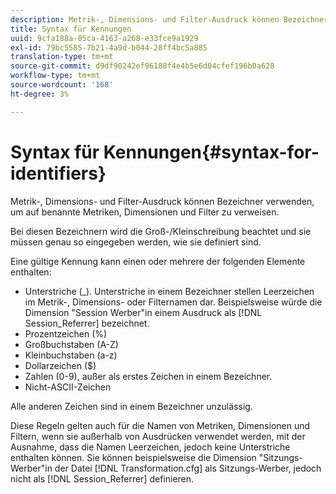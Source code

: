 ```yaml
---
description: Metrik-, Dimensions- und Filter-Ausdruck können Bezeichner verwenden, um auf benannte Metriken, Dimensionen und Filter zu verweisen.
title: Syntax für Kennungen
uuid: 9cfa188a-05ca-4163-a268-e33fce9a1929
exl-id: 79bc5585-7b21-4a9d-b044-28ff4bc5a885
translation-type: tm+mt
source-git-commit: d9df90242ef96188f4e4b5e6d04cfef196b0a628
workflow-type: tm+mt
source-wordcount: '168'
ht-degree: 3%

---
```


# Syntax für Kennungen{#syntax-for-identifiers}

Metrik-, Dimensions- und Filter-Ausdruck können Bezeichner verwenden, um auf benannte Metriken, Dimensionen und Filter zu verweisen.

Bei diesen Bezeichnern wird die Groß-/Kleinschreibung beachtet und sie müssen genau so eingegeben werden, wie sie definiert sind.

Eine gültige Kennung kann einen oder mehrere der folgenden Elemente enthalten:

* Unterstriche (_). Unterstriche in einem Bezeichner stellen Leerzeichen im Metrik-, Dimensions- oder Filternamen dar. Beispielsweise würde die Dimension &quot;Session Werber&quot;in einem Ausdruck als [!DNL Session_Referrer] bezeichnet.
* Prozentzeichen (%)
* Großbuchstaben (A-Z)
* Kleinbuchstaben (a-z)
* Dollarzeichen ($)
* Zahlen (0-9), außer als erstes Zeichen in einem Bezeichner.
* Nicht-ASCII-Zeichen

Alle anderen Zeichen sind in einem Bezeichner unzulässig.

Diese Regeln gelten auch für die Namen von Metriken, Dimensionen und Filtern, wenn sie außerhalb von Ausdrücken verwendet werden, mit der Ausnahme, dass die Namen Leerzeichen, jedoch keine Unterstriche enthalten können. Sie können beispielsweise die Dimension &quot;Sitzungs-Werber&quot;in der Datei [!DNL Transformation.cfg] als Sitzungs-Werber, jedoch nicht als [!DNL Session_Referrer] definieren.

